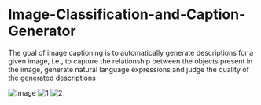 # Image-Classification-and-Caption-Generator
The goal of image captioning is to automatically generate descriptions for a given image, i.e., to capture the relationship between the objects present in the image, generate natural language expressions and judge the quality of the generated descriptions


![image](https://user-images.githubusercontent.com/69256694/214222548-9553ab07-b64a-478c-89a6-cae55a553c61.png)
![1](https://user-images.githubusercontent.com/69256694/214222330-f2ccc4d9-da69-4205-a415-e2104299ac3a.png)
![2](https://user-images.githubusercontent.com/69256694/214222333-3a8598ae-66f1-445d-8af0-3beac622afbf.png)

